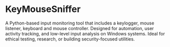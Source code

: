 # KeyMouseSniffer
A Python-based input monitoring tool that includes a keylogger, mouse listener, keyboard and mouse controller. Designed for automation, user activity tracking, and low-level input analysis on Windows systems. Ideal for ethical testing, research, or building security-focused utilities.
